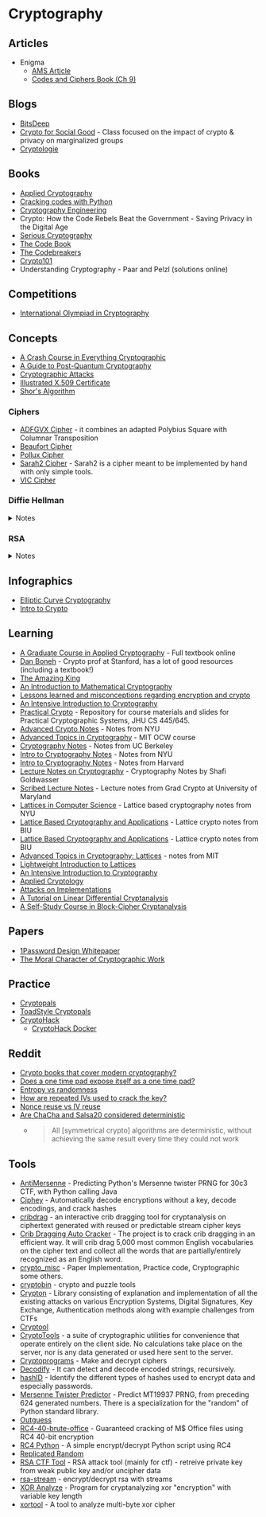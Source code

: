 # Cryptography

## Articles
- Enigma
  - [AMS Article](http://www.ams.org/publicoutreach/feature-column/fcarc-enigma)
  - [Codes and Ciphers Book (Ch 9)](http://www.ik4hdq.net/codici_cifr.pdf)

## Blogs
- [BitsDeep](https://bitsdeep.com/)
- [Crypto for Social Good](https://cs.brown.edu/~seny/2950v/) - Class focused on the impact of crypto & privacy on marginalized groups
- [Cryptologie](https://www.cryptologie.net/)

## Books
- [Applied Cryptography](https://www.schneier.com/books/applied_cryptography/)
- [Cracking codes with Python](https://nostarch.com/crackingcodes)
- [Cryptography Engineering](https://www.schneier.com/books/cryptography_engineering/)
- Crypto: How the Code Rebels Beat the Government - Saving Privacy in the Digital Age
- [Serious Cryptography](https://nostarch.com/seriouscrypto)
- [The Code Book](https://en.wikipedia.org/wiki/The_Code_Book)
- [The Codebreakers](https://en.wikipedia.org/wiki/The_Codebreakers)
- [Crypto101](https://www.crypto101.io/)
- Understanding Cryptography - Paar and Pelzl (solutions online)

## Competitions
- [International Olympiad in Cryptography](https://nsucrypto.nsu.ru/)

## Concepts
- [A Crash Course in Everything Cryptographic](https://medium.com/@lduck11007/a-crash-course-in-everything-cryptographic-50daa0fda482)
- [A Guide to Post-Quantum Cryptography](https://hackernoon.com/a-guide-to-post-quantum-cryptography-d785a70ea04b)
- [Cryptographic Attacks](https://en.wikipedia.org/wiki/Category:Cryptographic_attacks)
- [Illustrated X.509 Certificate](https://darutk.medium.com/illustrated-x-509-certificate-84aece2c5c2e)
- [Shor's Algorithm](https://www.scottaaronson.com/blog/?p=208)


### Ciphers
- [ADFGVX Cipher](https://crypto.interactive-maths.com/adfgvx-cipher.html) - it combines an adapted Polybius Square with Columnar Transposition
- [Beaufort Cipher](http://practicalcryptography.com/ciphers/beaufort-cipher/)
- [Pollux Cipher](https://www.dcode.fr/pollux-cipher)
- [Sarah2 Cipher](https://laser-calcium.glitch.me/) - Sarah2 is a cipher meant to be implemented by hand with only simple tools.
- [VIC Cipher](https://en.wikipedia.org/wiki/VIC_cipher)

### Diffie Hellman
<details>
  <summary>Notes</summary>

  - Encryption without padding is insecure
    - Encryption: SAEP, OAEP+
    - Signature: PSS
  - Diffie Hellman relies on:
      - Discrete log problem
      - Computational DH problem
      - Decisional DH problem
    - Use this setting for public key crypto (Cramer-Shoup) or signatures (Schnorr, DSA). Mostly used for DH though.
    - Really for this setting you just need a group G = <G> of prime order q when DDH problem is hard
    - Can also get this structure from the group of points of an elliptic curve
      - Advantages
        - Much smaller parameters
        - Much more efficient operations
        - Picking parameters is easier and less error-prone
      - Modern protocols use
        - ECDH for key exchange
        - ECDSA, RSA (legacy) for signatures
  Mod p, every invertible element has order dividing p-1 (with operation multiplication)

</details>

### RSA
<details>
  <summary>Notes</summary>

  #### keyGen
  - pick primes p, q
  - set N = pq
  - set e = 65537
  - compute d s.t. e * d ≡ 1 mod (p - 1)(q - 1)

  #### RSA function
  - f: (**Z**/N**Z**)<sup>x</sup> -> (**Z**/N**Z**)<sup>x</sup>
  - f: x -> x<sup>e</sup> mod N
  - f<sup>-1</sup>: y -> y<sup>d</sup> mod N

  #### Hard problems
  - **Factoring**: given N, find p and q
  - **RSA problem**: given N, e, y, find x s.t.x<sup>e</sup> = y

  #### Signatures from RSA
  - **KeyGen**: pubkey = (N, e), seckey = d
  - **Sign M**: σ = [Pack(M)]<sup>d</sup> mod N, Pack in (**Z**/N**Z**)<sup>x</sup>
  - **Verify**: σ<sup>e</sup> ≡ Pack(M) mod N

  #### Encryption from RSA
  k <- AE keyspace<br>
  c = E Pack(k)<sup>e</sup> mod N

  **Decrypt**: E Unpack(c<sup>d</sup> mod N) to get x
</details>

## Infographics
- [Elliptic Curve Cryptography](http://fails.org/ecc.pdf)
- [Intro to Crypto](https://www.cryptologie.net/upload/intro-1.png)

## Learning
- [A Graduate Course in Applied Cryptography](https://toc.cryptobook.us/) - Full textbook online
- [Dan Boneh](https://crypto.stanford.edu/~dabo/) - Crypto prof at Stanford, has a lot of good resources (including a textbook!)
- [The Amazing King](http://theamazingking.com/crypto.php)
- [An Introduction to Mathematical Cryptography](https://www.math.brown.edu/~jhs/MathCryptoHome.html)
- [Lessons learned and misconceptions regarding encryption and crypto](https://security.stackexchange.com/questions/2202/lessons-learned-and-misconceptions-regarding-encryption-and-cryptology/2206#2206)
- [An Intensive Introduction to Cryptography](https://intensecrypto.org/public/)
- [Practical Crypto](https://github.com/matthewdgreen/practicalcrypto) - Repository for course materials and slides for Practical Cryptographic Systems, JHU CS 445/645.
- [Advanced Crypto Notes](https://cs.nyu.edu/courses/fall09/G22.3220-001/index.html) - Notes from NYU
- [Advanced Topics in Cryptography](https://ocw.mit.edu/courses/electrical-engineering-and-computer-science/6-876j-advanced-topics-in-cryptography-spring-2003/lecture-notes/) - MIT OCW course
- [Cryptography Notes](https://people.eecs.berkeley.edu/~luca/cs276/#notes) - Notes from UC Berkeley
- [Intro to Cryptography Notes](https://www.cs.umd.edu/~jkatz/gradcrypto2/scribes.html) - Notes from NYU
- [Intro to Cryptography Notes](https://sites.fas.harvard.edu/~cs120/lectures/) - Notes from Harvard
- [Lecture Notes on Cryptography](https://cseweb.ucsd.edu/~mihir/papers/gb.pdf) - Cryptography Notes by Shafi Goldwasser
- [Scribed Lecture Notes](https://www.cs.umd.edu/~jkatz/gradcrypto2/scribes.html) - Lecture notes from Grad Crypto at University of Maryland
- [Lattices in Computer Science](https://cims.nyu.edu/~regev/teaching/lattices_fall_2009/index.html) - Lattice based cryptography notes from NYU
- [Lattice Based Cryptography and Applications](https://cyber.biu.ac.il/event/the-2nd-biu-winter-school/) - Lattice crypto notes from BIU
- [Lattice Based Cryptography and Applications](https://cyber.biu.ac.il/event/the-2nd-biu-winter-school/) - Lattice crypto notes from BIU
- [Advanced Topics in Cryptography: Lattices](https://people.csail.mit.edu/vinodv/6876-Fall2015/index.html) - notes from MIT
- [Lightweight Introduction to Lattices](https://www.cryptool.org/images/ctp/documents/Lattice-Introduction_v015.pdf)
- [An Intensive Introduction to Cryptography](https://intensecrypto.org/public/)
- [Applied Cryptology](https://www.youtube.com/watch?v=YhW5obgPCM4&list=PLUoixF7agmIvqZtb8XxfOxTuYsuYOrgck)
- [Attacks on Implementations](https://github.com/Yossioren/AttacksonImplementationsCourseBook)
- [A Tutorial on Linear Differential Cryptanalysis](https://ioactive.com/wp-content/uploads/2015/07/ldc_tutorial.pdf)
- [A Self-Study Course in Block-Cipher Cryptanalysis](https://www.schneier.com/wp-content/uploads/2016/02/paper-self-study.pdf)

## Papers
- [1Password Design Whitepaper](https://1password.com/files/1Password-White-Paper.pdf)
- [The Moral Character of Cryptographic Work](https://web.cs.ucdavis.edu/~rogaway/papers/moral-fn.pdf)

## Practice
- [Cryptopals](https://cryptopals.com/)
- [ToadStyle Cryptopals](https://toadstyle.org/cryptopals/)
- [CryptoHack](https://cryptohack.org/challenges/)
  - [CryptoHack Docker](https://github.com/hyperreality/cryptohack-docker)

## Reddit
- [Crypto books that cover modern cryptography?](https://www.reddit.com/r/crypto/comments/n95851/crypto_book_that_covers_latest_modern_crypto/)
- [Does a one time pad expose itself as a one time pad?](https://www.reddit.com/r/crypto/comments/bcytd6/does_a_one_time_pad_expose_itself_as_a_one_time/s)
- [Entropy vs randomness](https://www.reddit.com/r/cryptography/comments/n5e4s1/question_about_entropy/)
- [How are repeated IVs used to crack the key?](https://www.reddit.com/r/crypto/comments/brdgnl/how_are_repeated_ivs_used_to_crack_the_key/)
- [Nonce reuse vs IV reuse](https://www.reddit.com/r/crypto/comments/fnku50/nonce_reuse_vs_iv_reuse/)
- [Are ChaCha and Salsa20 considered deterministic](https://www.reddit.com/r/crypto/comments/lpvk52/are_chacha_and_salsa20_considered_deterministic/)
  - > All [symmetrical crypto] algorithms are deterministic, without achieving the same result every time they could not work

## Tools
- [AntiMersenne](https://github.com/nh2/AntiMersenne) - Predicting Python's Mersenne twister PRNG for 30c3 CTF, with Python calling Java
- [Ciphey](https://github.com/Ciphey/Ciphey) - Automatically decode encryptions without a key, decode encodings, and crack hashes
- [cribdrag](https://github.com/SpiderLabs/cribdrag) - an interactive crib dragging tool for cryptanalysis on ciphertext generated with reused or predictable stream cipher keys
- [Crib Dragging Auto Cracker](https://github.com/yhuag/Crib-Dragging-Auto-Cracker) - The project is to crack crib dragging in an efficient way. It will crib drag 5,000 most common English vocabularies on the cipher text and collect all the words that are partially/entirely recognized as an English word.
- [crypto_misc](https://github.com/elliptic-shiho/crypto_misc) - Paper Implementation, Practice code, Cryptographic some others.
- [cryptobin](https://github.com/avanpo/cryptobin) - crypto and puzzle tools
- [Crypton](https://github.com/ashutosh1206/Crypton) -  Library consisting of explanation and implementation of all the existing attacks on various Encryption Systems, Digital Signatures, Key Exchange, Authentication methods along with example challenges from CTFs
- [Cryptool](https://www.cryptool.org/en/cryptool-online)
- [CryptoTools](https://cryptotools.net/) - a suite of cryptographic utilities for convenience that operate entirely on the client side. No calculations take place on the server, nor is any data generated or used here sent to the server.
- [Cryptoprograms](http://www.cryptoprograms.com/) - Make and decrypt ciphers
- [Decodify](https://github.com/s0md3v/Decodify) - It can detect and decode encoded strings, recursively.
- [hashID](https://github.com/psypanda/hashID) - Identify the different types of hashes used to encrypt data and especially passwords.
- [Mersenne Twister Predictor](https://github.com/kmyk/mersenne-twister-predictor) - Predict MT19937 PRNG, from preceding 624 generated numbers. There is a specialization for the "random" of Python standard library.
- [Outguess](https://web.archive.org/web/20150419030527/http://www.outguess.org/)
- [RC4-40-brute-office](https://github.com/kholia/RC4-40-brute-office) - Guaranteed cracking of M$ Office files using RC4 40-bit encryption
- [RC4 Python](https://github.com/g2jun/RC4-Python) - A simple encrypt/decrypt Python script using RC4
- [Replicated Random](https://github.com/fta2012/ReplicatedRandom)
- [RSA CTF Tool](https://github.com/Ganapati/RsaCtfTool) - RSA attack tool (mainly for ctf) - retreive private key from weak public key and/or uncipher data
- [rsa-stream](https://github.com/substack/rsa-stream) - encrypt/decrypt rsa with streams
- [XOR Analyze](https://github.com/ThomasHabets/xor-analyze) - Program for cryptanalyzing xor "encryption" with variable key length
- [xortool](https://github.com/hellman/xortool) - A tool to analyze multi-byte xor cipher
